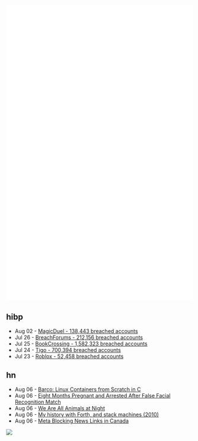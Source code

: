 ![Metrics](https://raw.githubusercontent.com/phixion/phixion/master/metrics.svg)

## hibp

<!--
for https://github.com/phixion/phixion/blob/main/.github/workflows/feeds.yml
-->
<!--START_SECTION:haveibeenpwnd-->
- Aug 02 - [MagicDuel - 138,443 breached accounts](https://haveibeenpwned.com/PwnedWebsites#MagicDuel)
- Jul 26 - [BreachForums - 212,156 breached accounts](https://haveibeenpwned.com/PwnedWebsites#BreachForums)
- Jul 25 - [BookCrossing - 1,582,323 breached accounts](https://haveibeenpwned.com/PwnedWebsites#BookCrossing)
- Jul 24 - [Tigo - 700,394 breached accounts](https://haveibeenpwned.com/PwnedWebsites#Tigo)
- Jul 23 - [Roblox - 52,458 breached accounts](https://haveibeenpwned.com/PwnedWebsites#Roblox)
<!--END_SECTION:haveibeenpwnd-->

## hn

<!--
for https://github.com/phixion/phixion/blob/main/.github/workflows/feeds.yml
-->
<!--START_SECTION:hn-->
- Aug 06 - [Barco: Linux Containers from Scratch in C](https://github.com/lucavallin/barco)
- Aug 06 - [Eight Months Pregnant and Arrested After False Facial Recognition Match](https://www.nytimes.com/2023/08/06/technology/facial-recognition-false-arrest.html)
- Aug 06 - [We Are All Animals at Night](https://hazlitt.net/feature/we-are-all-animals-night)
- Aug 06 - [My history with Forth, and stack machines (2010)](https://yosefk.com/blog/my-history-with-forth-stack-machines.html)
- Aug 06 - [Meta Blocking News Links in Canada](https://www.michaelgeist.ca/2023/08/metablockslinks/)
<!--END_SECTION:hn-->

<!--
for https://yhype.me
-->
![](https://hit.yhype.me/github/profile?user_id=13013670)
